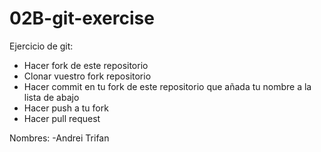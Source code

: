 # 02B-git-exercise

Ejercicio de git:

* Hacer fork de este repositorio
* Clonar vuestro fork repositorio
* Hacer commit en tu fork de este repositorio
que añada tu nombre a la lista de abajo
* Hacer push a tu fork
* Hacer pull request

Nombres:
-Andrei Trifan